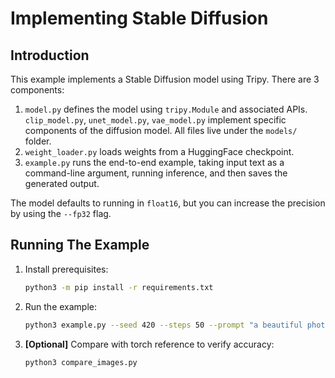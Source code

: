 # Implementing Stable Diffusion

## Introduction

This example implements a Stable Diffusion model using Tripy.
There are 3 components:

1. `model.py` defines the model using `tripy.Module` and associated APIs. `clip_model.py`, `unet_model.py`, `vae_model.py` implement specific components of the diffusion model. All files live under the `models/` folder.
2. `weight_loader.py` loads weights from a HuggingFace checkpoint.
3. `example.py` runs the end-to-end example, taking input text as a command-line argument, running inference, and then saves the generated output.

The model defaults to running in `float16`, but you can increase the precision by using the `--fp32` flag.

## Running The Example

1. Install prerequisites:

    ```bash
    python3 -m pip install -r requirements.txt
    ```

2. Run the example:

    ```bash
    python3 example.py --seed 420 --steps 50 --prompt "a beautiful photograph of Mt. Fuji during cherry blossom" --engine-dir fp16_engines --verbose
    ```

3. **[Optional]** Compare with torch reference to verify accuracy:
    ```bash
    python3 compare_images.py
    ```

    <!--
    Tripy: TEST: EXPECTED_STDOUT Start
    ```
    .*Passed: Images are similar.*SSIM.*0\.8
    ```
    Tripy: TEST: EXPECTED_STDOUT End
    -->
